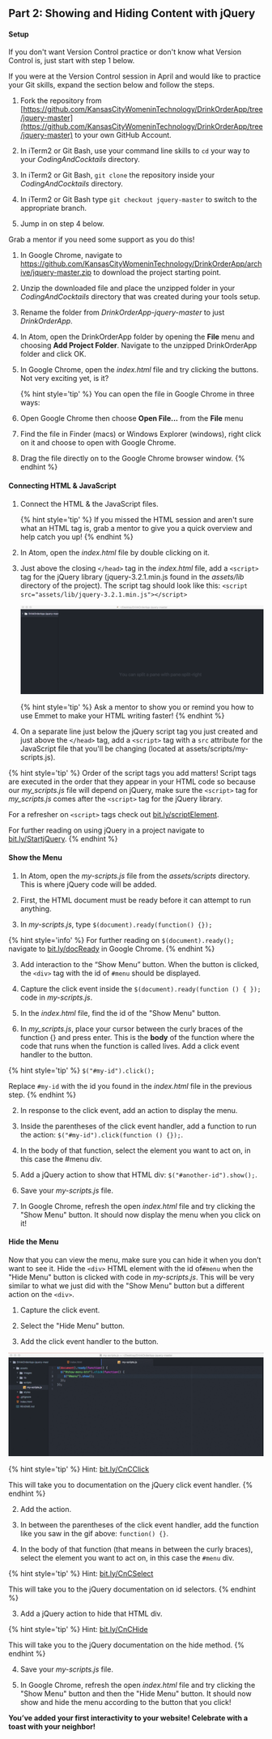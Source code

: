 #
## Part 2: Showing and Hiding Content with jQuery

#### Setup

If you don't want Version Control practice or don't know what Version Control is, just start with step 1 below.

If you were at the Version Control session in April and would like to practice your Git skills, expand the section below and follow the steps.

<!--sec data-title="Version Control Practice" data-id="section0" data-show=true data-collapse=true ces-->
1. Fork the repository from [https://github.com/KansasCityWomeninTechnology/DrinkOrderApp/tree/jquery-master](https://github.com/KansasCityWomeninTechnology/DrinkOrderApp/tree/jquery-master) to your own GitHub Account.

2. In iTerm2 or Git Bash, use your command line skills to `cd` your way to your _CodingAndCocktails_ directory.

3. In iTerm2 or Git Bash, `git clone` the repository inside your _CodingAndCocktails_ directory.

4. In iTerm2 or Git Bash type `git checkout jquery-master` to switch to the appropriate branch.

4. Jump in on step 4 below.

Grab a mentor if you need some support as you do this!
<!--endsec-->

1. In Google Chrome, navigate to https://github.com/KansasCityWomeninTechnology/DrinkOrderApp/archive/jquery-master.zip to download the project starting point.

2. Unzip the downloaded file and place the unzipped folder in your _CodingAndCocktails_ directory that was created during your tools setup.

3. Rename the folder from _DrinkOrderApp-jquery-master_ to just _DrinkOrderApp_.

4. In Atom, open the DrinkOrderApp folder by opening the **File** menu and choosing **Add Project Folder**. Navigate to the unzipped DrinkOrderApp folder and click OK.

5. In Google Chrome, open the _index.html_ file and try clicking the buttons. Not very exciting yet, is it?

    {% hint style='tip' %}
You can open the file in Google Chrome in three ways:

1. Open Google Chrome then choose **Open File...** from the **File** menu

2. Find the file in Finder (macs) or Windows Explorer (windows), right click on it and choose to open with Google Chrome.

3. Drag the file directly on to the Google Chrome browser window.
    {% endhint %}

#### Connecting HTML & JavaScript

1. Connect the HTML & the JavaScript files.

    {% hint style='tip' %}
If you missed the HTML session and aren't sure what an HTML tag is, grab a mentor to give you a quick overview and help catch you up!
    {% endhint %}

2. In Atom, open the _index.html_ file by double clicking on it.

3. Just above the closing `</head>` tag in the _index.html_ file, add a `<script>` tag for the jQuery library (jquery-3.2.1.min.js found in the _assets/lib_ directory of the project). The script tag should look like this: `<script src="assets/lib/jquery-3.2.1.min.js"></script>`

    ![](/images/addScript.gif)

    {% hint style='tip' %}
Ask a mentor to show you or remind you how to use Emmet to make your HTML writing faster!
    {% endhint %}

3. On a separate line just below the jQuery script tag you just created and just above the `</head>` tag, add a `<script>` tag with a `src` attribute for the JavaScript file that you'll be changing (located at assets/scripts/my-scripts.js).

{% hint style='tip' %}
Order of the script tags you add matters! Script tags are executed in the order that they appear in your HTML code so because our _my_scripts.js_ file will depend on jQuery, make sure the `<script>` tag for _my_scripts.js_ comes after the `<script>` tag for the jQuery library.

For a refresher on `<script>` tags check out [bit.ly/scriptElement](http://bit.ly/scriptElement).

For further reading on using jQuery in a project navigate to [bit.ly/StartjQuery](http://bit.ly/StartjQuery).
{% endhint %}

#### Show the Menu
1. In Atom, open the _my-scripts.js_ file from the _assets/scripts_ directory. This is where jQuery code will be added.

2. First, the HTML document must be ready before it can attempt to run anything.

1. In _my-scripts.js_, type `$(document).ready(function() {});`

{% hint style='info' %}
For further reading on `$(document).ready();` navigate to [bit.ly/docReady](http://bit.ly/docReady) in Google Chrome.
{% endhint %}

3. Add interaction to the “Show Menu” button. When the button is clicked, the `<div>` tag with the id of `#menu` should be displayed.

1. Capture the click event inside the `$(document).ready(function () { });` code in _my-scripts.js_.

1. In the _index.html_ file, find the id of the "Show Menu" button.

2. In _my_scripts.js_, place your cursor between the curly braces of the function {} and press enter. This is the **body** of the function where the code that runs when the function is called lives. Add a click event handler to the button.

{% hint style='tip' %}
`$("#my-id").click();`

Replace `#my-id` with the id you found in the _index.html_ file in the previous step.
{% endhint %}

2. In response to the click event, add an action to display the menu.

1. Inside the parentheses of the click event handler, add a function to run the action: `$("#my-id").click(function () {});`.

2. In the body of that function, select the element you want to act on, in this case the #menu div.

3. Add a jQuery action to show that HTML div: `$("#another-id").show();`.

4. Save your _my-scripts.js_ file.

5. In Google Chrome, refresh the open _index.html_ file and try clicking the "Show Menu" button. It should now display the menu when you click on it!

#### Hide the Menu
Now that you can view the menu, make sure you can hide it when you don’t want to see it. Hide the `<div>` HTML element with the id of`#menu` when the "Hide Menu" button is clicked with code in _my-scripts.js_. This will be very similar to what we just did with the "Show Menu" button but a different action on the `<div>`.

1. Capture the click event.

1. Select the "Hide Menu" button.

2. Add the click event handler to the button.

![](/images/selectHideMenu.gif)

{% hint style='tip' %}
Hint: [bit.ly/CnCClick](http://bit.ly/CnCClick)

This will take you to documentation on the jQuery click event handler.
{% endhint %}

2. Add the action.

1. In between the parentheses of the click event handler, add the function like you saw in the gif above: `function() {}`.

2. In the body of that function (that means in between the curly braces), select the element you want to act on, in this case the `#menu` div.

{% hint style='tip' %}
Hint: [bit.ly/CnCSelect](http://bit.ly/CnCSelect)

This will take you to the jQuery documentation on id selectors.
{% endhint %}

3. Add a jQuery action to hide that HTML div.

{% hint style='tip' %}
Hint: [bit.ly/CnCHide](http://bit.ly/CnCHide)

This will take you to the jQuery documentation on the hide method.
{% endhint %}

4. Save your _my-scripts.js_ file.

5. In Google Chrome, refresh the open _index.html_ file and try clicking the "Show Menu" button and then the "Hide Menu" button. It should now show and hide the menu according to the button that you click!

**You’ve added your first interactivity to your website! Celebrate with a toast with your neighbor!**